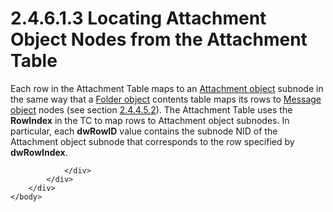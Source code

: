 <html dir="LTR" xmlns:mshelp="http://msdn.microsoft.com/mshelp" xmlns:ddue="http://ddue.schemas.microsoft.com/authoring/2003/5" xmlns:xlink="http://www.w3.org/1999/xlink" xmlns:tool="http://www.microsoft.com/tooltip">
    <head>
        <meta http-equiv="Content-Type" content="text/html; CHARSET=utf-8"></meta>
        <meta name="save" content="history"></meta>
        <title>2.4.6.1.3 Locating Attachment Object Nodes from the Attachment Table</title>
        <xml>
            <mshelp:toctitle title="2.4.6.1.3 Locating Attachment Object Nodes from the Attachment Table"></mshelp:toctitle>
            <mshelp:rltitle title="[MS-PST]: Locating Attachment Object Nodes from the Attachment Table"></mshelp:rltitle>
            <mshelp:keyword index="A" term="fd3a33fe-6425-4f5f-8db2-c432e09782cc"></mshelp:keyword>
            <mshelp:attr name="DCSext.ContentType" value="open specification"></mshelp:attr>
            <mshelp:attr name="AssetID" value="fd3a33fe-6425-4f5f-8db2-c432e09782cc"></mshelp:attr>
            <mshelp:attr name="TopicType" value="kbRef"></mshelp:attr>
            <mshelp:attr name="DCSext.Title" value="[MS-PST]: Locating Attachment Object Nodes from the Attachment Table" />
        </xml>
    </head>
    <body>
        <div id="header">
            <h1 class="heading">2.4.6.1.3 Locating Attachment Object Nodes from the Attachment Table</h1>
        </div>
        <div id="mainSection">
            <div id="mainBody">
                <div id="allHistory" class="saveHistory"></div>
                <div id="sectionSection0" class="section" name="collapseableSection">
                    

<p>Each row in the Attachment Table maps to an <a href="08220cc9-69b1-4072-a2e7-2a0ff201d505.htm#gt_6ab4cacc-0e1a-4843-b9e5-4f1fee5a695a">Attachment object</a> subnode
in the same way that a <a href="08220cc9-69b1-4072-a2e7-2a0ff201d505.htm#gt_0682daa7-c1b8-419b-8a32-6048833d0b72">Folder
object</a> contents table maps its rows to <a href="08220cc9-69b1-4072-a2e7-2a0ff201d505.htm#gt_b6c15d0c-d992-421d-ba96-99d3b63894cf">Message object</a> nodes (see
section <a href="5a8713b7-efa5-4f6c-aba7-5de42731e00f.htm">2.4.4.5.2</a>). The
Attachment Table uses the <b>RowIndex</b> in the TC to map rows to Attachment
object subnodes. In particular, each <b>dwRowID</b> value contains the subnode
NID of the Attachment object subnode that corresponds to the row specified by <b>dwRowIndex</b>.</p>


                </div>
            </div>
        </div>
    </body>
</html>